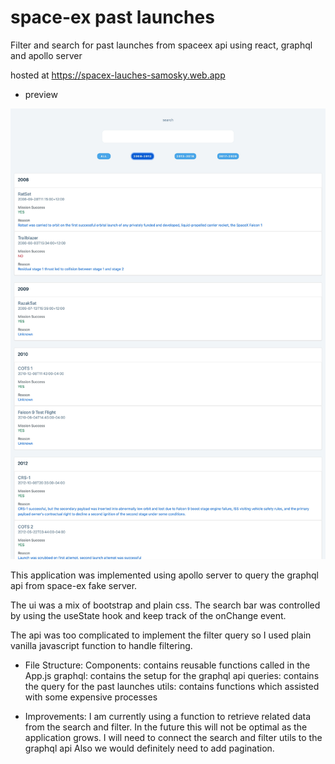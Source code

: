 # space-ex past launches
Filter and search for past launches from spaceex api using react, graphql and apollo server

hosted at 
https://spacex-lauches-samosky.web.app

- preview
<img src='./public/assets/spaceex.png' alt='screen shot of site'/>



This application was implemented using apollo server to query the graphql api from space-ex fake server.

The ui was a mix of bootstrap and plain css. The search bar was controlled by using the useState hook and keep track of the onChange event. 

The api was too complicated to implement the filter query so I used plain vanilla javascript function to handle filtering.

- File Structure:
Components: contains reusable functions called in the App.js
graphql: contains the setup for the graphql api
queries: contains the query for the past launches
utils: contains functions which assisted with some expensive processes


- Improvements:
I am currently using a function to retrieve related data from the search and filter. In the future this will not be optimal as the application grows. I will need to connect the search and filter utils to the graphql api
Also we would definitely need to add pagination.
